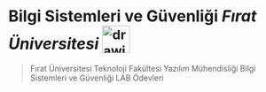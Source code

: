 # Bilgi Sistemleri ve Güvenliği ***Fırat Üniversitesi*** <sub> <img src="https://github.com/Batuhanbyr/Veri-Yapilari-Firat-University/assets/95686987/51d55905-e9c9-4a7d-b0f8-276c039482d3" alt="drawing" width="50"/> </sub>
>Fırat Üniversitesi Teknoloji Fakültesi Yazılım Mühendisliği Bilgi Sistemleri ve Güvenliği LAB Ödevleri
